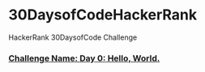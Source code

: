# 30DaysofCodeHackerRank
HackerRank 30DaysofCode Challenge

### [Challenge Name: Day 0: Hello, World.](/challenges/30-hello-world)
